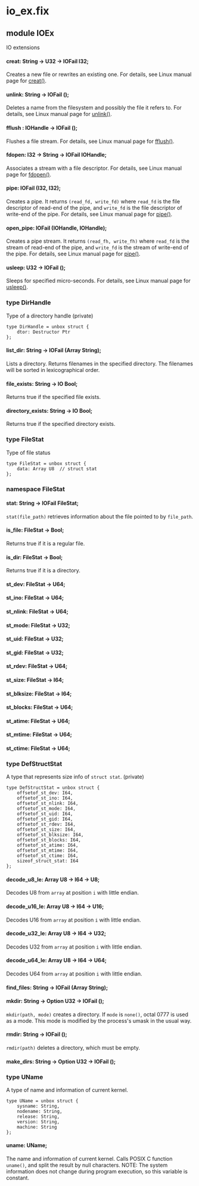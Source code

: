 # io_ex.fix

## module IOEx

IO extensions

#### creat: String -> U32 -> IOFail I32;

Creates a new file or rewrites an existing one.
For details, see Linux manual page for [creat()](https://man7.org/linux/man-pages/man3/creat.3p.html).

#### unlink: String -> IOFail ();

Deletes a name from the filesystem and possibly the file it refers to.
For details, see Linux manual page for [unlink()](https://man7.org/linux/man-pages/man2/unlink.2.html).

#### fflush : IOHandle -> IOFail ();

Flushes a file stream.
For details, see Linux manual page for [fflush()](https://man7.org/linux/man-pages/man3/fflush.3.html).

#### fdopen: I32 -> String -> IOFail IOHandle;

Associates a stream with a file descriptor.
For details, see Linux manual page for [fdopen()](https://man7.org/linux/man-pages/man3/fdopen.3p.html).

#### pipe: IOFail (I32, I32);

Creates a pipe. It returns `(read_fd, write_fd)` where `read_fd` is the file descriptor of
read-end of the pipe, and `write_fd` is the file descriptor of write-end of the pipe.
For details, see Linux manual page for [pipe()](https://man7.org/linux/man-pages/man2/pipe.2.html).

#### open_pipe: IOFail (IOHandle, IOHandle);

Creates a pipe stream. It returns `(read_fh, write_fh)` where `read_fd` is the stream of
read-end of the pipe, and `write_fd` is the stream of write-end of the pipe.
For details, see Linux manual page for [pipe()](https://man7.org/linux/man-pages/man2/pipe.2.html).

#### usleep: U32 -> IOFail ();

Sleeps for specified micro-seconds.
For details, see Linux manual page for [usleep()](https://man7.org/linux/man-pages/man3/usleep.3.html).

### type DirHandle

Type of a directory handle (private)

```
type DirHandle = unbox struct {
    dtor: Destructor Ptr
};
```
#### list_dir: String -> IOFail (Array String);

Lists a directory.
Returns filenames in the specified directory.
The filenames will be sorted in lexicographical order.

#### file_exists: String -> IO Bool;

Returns true if the specified file exists.

#### directory_exists: String -> IO Bool;

Returns true if the specified directory exists.

### type FileStat

Type of file status

```
type FileStat = unbox struct {
    data: Array U8  // struct stat
};
```
### namespace FileStat

#### stat: String -> IOFail FileStat;

`stat(file_path)` retrieves information about the file pointed to by `file_path`.

#### is_file: FileStat -> Bool;

Returns true if it is a regular file.

#### is_dir: FileStat -> Bool;

Returns true if it is a directory.

#### st_dev: FileStat -> U64;

#### st_ino: FileStat -> U64;

#### st_nlink: FileStat -> U64;

#### st_mode: FileStat -> U32;

#### st_uid: FileStat -> U32;

#### st_gid: FileStat -> U32;

#### st_rdev: FileStat -> U64;

#### st_size: FileStat -> I64;

#### st_blksize: FileStat -> I64;

#### st_blocks: FileStat -> U64;

#### st_atime: FileStat -> U64;

#### st_mtime: FileStat -> U64;

#### st_ctime: FileStat -> U64;

### type DefStructStat

A type that represents size info of `struct stat`.
(private)

```
type DefStructStat = unbox struct {
    offsetof_st_dev: I64,
    offsetof_st_ino: I64,
    offsetof_st_nlink: I64,
    offsetof_st_mode: I64,
    offsetof_st_uid: I64,
    offsetof_st_gid: I64,
    offsetof_st_rdev: I64,
    offsetof_st_size: I64,
    offsetof_st_blksize: I64,
    offsetof_st_blocks: I64,
    offsetof_st_atime: I64,
    offsetof_st_mtime: I64,
    offsetof_st_ctime: I64,
    sizeof_struct_stat: I64
};
```
#### decode_u8_le: Array U8 -> I64 -> U8;

Decodes U8 from `array` at position `i` with little endian.

#### decode_u16_le: Array U8 -> I64 -> U16;

Decodes U16 from `array` at position `i` with little endian.

#### decode_u32_le: Array U8 -> I64 -> U32;

Decodes U32 from `array` at position `i` with little endian.

#### decode_u64_le: Array U8 -> I64 -> U64;

Decodes U64 from `array` at position `i` with little endian.

#### find_files: String -> IOFail (Array String);

#### mkdir: String -> Option U32 -> IOFail ();

`mkdir(path, mode)` creates a directory.
If `mode` is `none()`, octal 0777 is used as a mode.
This mode is modified by the process's umask in the usual way.

#### rmdir: String -> IOFail ();

`rmdir(path)` deletes a directory, which must be empty.

#### make_dirs: String -> Option U32 -> IOFail ();

### type UName

A type of name and information of current kernel.

```
type UName = unbox struct {
    sysname: String,
    nodename: String,
    release: String,
    version: String,
    machine: String
};
```
#### uname: UName;

The name and information of current kernel.
Calls POSIX C function `uname()`, and split the result by null characters.
NOTE: The system information does not change during program execution,
so this variable is constant.

